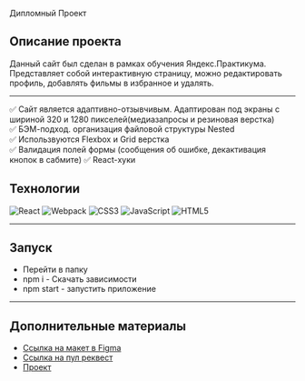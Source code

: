 Дипломный Проект

## Описание проекта

Данный сайт был сделан в рамках обучения Яндекс.Практикума. Представляет собой интерактивную страницу, можно редактировать профиль, добавлять фильмы в избранное и удалять.

---

✅ Сайт является адаптивно-отзывчивым. Адаптирован под экраны с шириной 320 и 1280 пикселей(медиазапросы и резиновая верстка)  
 ✅ БЭМ-подход. организация файловой структуры Nested  
 ✅ Использвуются Flexbox и Grid верстка  
 ✅ Валидация полей формы (сообщения об ошибке, декактивация кнопок в сабмите)
✅ React-хуки

## Технологии

![React](https://img.shields.io/badge/react-%2320232a.svg?style=for-the-badge&logo=react&logoColor=%2361DAFB)
![Webpack](https://img.shields.io/badge/webpack-%238DD6F9.svg?style=for-the-badge&logo=webpack&logoColor=black)
![CSS3](https://img.shields.io/badge/css3-%231572B6.svg?style=for-the-badge&logo=css3&logoColor=white)
![JavaScript](https://img.shields.io/badge/javascript-%23323330.svg?style=for-the-badge&logo=javascript&logoColor=%23F7DF1E)
![HTML5](https://img.shields.io/badge/html5-%23E34F26.svg?style=for-the-badge&logo=html5&logoColor=white)

---

## Запуск

- Перейти в папку
- npm i - Скачать зависимости
- npm start - запустить приложение

---

## Дополнительные материалы

- [Ссылка на макет в Figma](<https://www.figma.com/file/X0qIsnZllD98Q1I0AFtfSq/Diploma-(Copy)-(Copy)?type=design&node-id=891-3857>)
- [Ссылка на пул реквест](https://github.com/Powerhair/movies-explorer-frontend/pull/1)
- [Проект](http://diploma.nomoredomains.monster)
